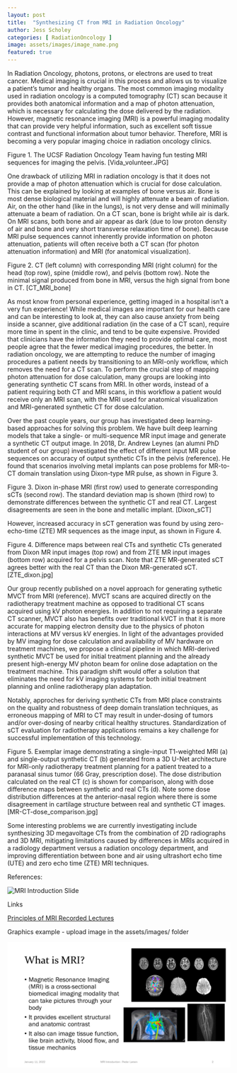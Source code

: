 ```yaml
---
layout: post
title:  "Synthesizing CT from MRI in Radiation Oncology"
author: Jess Scholey
categories: [ RadiationOncology ]
image: assets/images/image_name.png
featured: true
---
```


In Radiation Oncology, photons, protons, or electrons are used to treat cancer. Medical imaging is crucial in this process and allows us to visualize a patient’s tumor and healthy organs. The most common imaging modality used in radiation oncology is a computed tomography (CT) scan because it provides both anatomical information and a map of photon attenuation, which is necessary for calculating the dose delivered by the radiation. However, magnetic resonance imaging (MRI) is a powerful imaging modality that can provide very helpful information, such as excellent soft tissue contrast and functional information about tumor behavior. Therefore, MRI is becoming a very popular imaging choice in radiation oncology clinics. 

Figure 1. The UCSF Radiation Oncology Team having fun testing MRI sequences for imaging the pelvis. [Vida_volunteer.JPG]

One drawback of utilizing MRI in radiation oncology is that it does not provide a map of photon attenuation which is crucial for dose calculation. This can be explained by looking at examples of bone versus air. Bone is most dense biological material and will highly attenuate a beam of radiation. Air, on the other hand (like in the lungs), is not very dense and will minimally attenuate a beam of radiation. On a CT scan, bone is bright while air is dark. On MRI scans, both bone and air appear as dark (due to low proton density of air and bone and very short transverse relaxation time of bone). Because MRI pulse sequences cannot inherently provide information on photon attenuation, patients will often receive both a CT scan (for photon attenuation information) and MRI (for anatomical visualization). 

Figure 2. CT (left column) with corresponding MRI (right column) for the head (top row), spine (middle row), and pelvis (bottom row). Note the minimal signal produced from bone in MRI, versus the high signal from bone in CT. [CT_MRI_bone]

As most know from personal experience, getting imaged in a hospital isn’t a very fun experience! While medical images are important for our health care and can be interesting to look at, they can also cause anxiety from being inside a scanner, give additional radiation (in the case of a CT scan), require more time in spent in the clinic, and tend to be quite expensive. Provided that clinicians have the information they need to provide optimal care, most people agree that the fewer medical imaging procedures, the better. In radiation oncology, we are attempting to reduce the number of imaging procedures a patient needs by transitioning to an MRI-only workflow, which removes the need for a CT scan. To perform the crucial step of mapping photon attenuation for dose calculation, many groups are looking into generating synthetic CT scans from MRI. In other words, instead of a patient requiring both CT and MRI scans, in this workflow a patient would receive only an MRI scan, with the MRI used for anatomical visualization and MRI-generated synthetic CT for dose calculation. 

Over the past couple years, our group has investigated deep learning-based approaches for solving this problem. We have built deep learning models that take a single- or multi-sequence MR input image and generate a synthetic CT output image. In 2018, Dr. Andrew Leynes (an alumni PhD student of our group) investigated the effect of different input MR pulse sequences on accuracy of output synthetic CTs in the pelvis (reference). He found that scenarios involving metal implants can pose problems for MR-to-CT domain translation using Dixon-type MR pulse, as shown in Figure 3.

Figure 3. Dixon in-phase MRI (first row) used to generate corresponding sCTs (second row). The standard deviation map is shown (third row) to demonstrate differences between the synthetic CT and real CT. Largest disagreements are seen in the bone and metallic implant. [Dixon_sCT]

However, increased accuracy in sCT generation was found by using zero-echo-time (ZTE) MR sequences as the image input, as shown in Figure 4. 

Figure 4. Difference maps between real CTs and synthetic CTs generated from Dixon MR input images (top row) and from ZTE MR input images (bottom row) acquired for a pelvis scan. Note that ZTE MR-generated sCT agrees better with the real CT than the Dixon MR-generated sCT. [ZTE_dixon.jpg]

Our group recently published on a novel approach for generating sythetic MVCT from MRI (reference). MVCT scans are acquired directly on the radiotherapy treatment machine as opposed to traditional CT scans acquired using kV photon energies. In addition to not requiring a separate CT scanner, MVCT also has benefits over traditional kVCT in that it is more accurate for mapping electron density due to the physics of photon interactions at MV versus kV energies. In light of the advantages provided by MV imaging for dose calculation and availability of MV hardware on treatment machines, we propose a clinical pipeline in which MRI-derived synthetic MVCT be used for initial treatment planning and the already present high-energy MV photon beam for online dose adaptation on the treatment machine. This paradigm shift would offer a solution that eliminates the need for kV imaging systems for both initial treatment planning and online radiotherapy plan adaptation. 

Notably, approches for deriving synthetic CTs from MRI place constraints on the quality and robustness of deep domain translation techniques, as erroneous mapping of MRI to CT may result in under-dosing of tumors and/or over-dosing of nearby critical healthy structures. Standardization of sCT evaluation for radiotherapy applications remains a key challenge for successful implementation of this technology.  

Figure 5. Exemplar image demonstrating a single-input T1-weighted MRI (a) and single-output synthetic CT (b) generated from a 3D U-Net architecture for MRI-only radiotherapy treatment planning for a patient treated to a paranasal sinus tumor (66 Gray, prescription dose). The dose distribution calculated on the real CT (c) is shown for comparison, along with dose difference maps between synthetic and real CTs (d). Note some dose distribution differences at the anterior-nasal region where there is some disagreement in cartilage structure between real and synthetic CT images. [MR-CT-dose_comparison.jpg]

Some interesting problems we are currently investigating include synthesizing 3D megavoltage CTs from the combination of 2D radiographs and 3D MRI, mitigating limitations caused by differences in MRIs acquired in a radiology department versus a radiation oncology department, and improving differentiation between bone and air using ultrashort echo time (UTE) and zero echo time (ZTE) MRI techniques. 

References: 

![MRI Introduction Slide](LarsonLab.github.io/assets/images/Vida_volunteer.JPG)


Links

[Principles of MRI Recorded Lectures](https://www.youtube.com/playlist?list=PLjBt5Iq93BT9eXMsgevVTXKVv4BgVLB1X)

Graphics example - upload image in the assets/images/ folder

![MRI Introduction Slide](../assets/images/MRI-Introduction.png)
